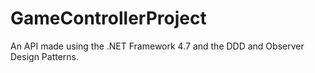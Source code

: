 # GameControllerProject
An API made using the .NET Framework 4.7 and the DDD and Observer Design Patterns. 
